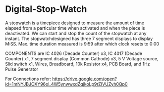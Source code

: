 # Digital-Stop-Watch
A stopwatch is a timepiece designed to measure the amount of time elapsed from a particular time when activated and when the piece is deactivated.
We can start and stop the count of the stopwatch at any instant. The stopwatchdesigned has three 7 segment displays to display M:SS.
Max. time duration measured is 9:59 after which clock resets to 0:00

COMPONENTS are
IC 4026 (Decade Counter) x3, 
IC 4017 (Decade Counter) x1, 
7 segment display (Common Cathode) x3, 
5 V Voltage source, 
Slid switch x1, 
Wires, 
Breadboard, 
10k Resistor x4, 
PCB Board,  and 
1Hz Pulse Generator

For Connections refer: https://drive.google.com/open?id=1mNYJBJOXY96ol_4W5ynwwxdZqjkoLp9rZIVUZyh0Qp0
